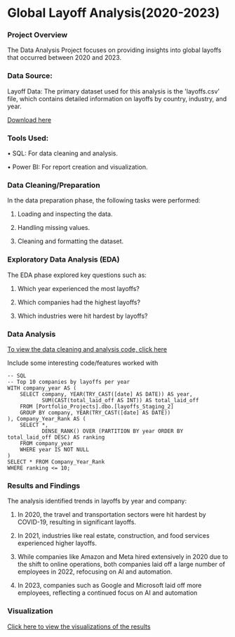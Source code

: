 # Global Layoff Analysis(2020-2023)


### Project Overview

The Data Analysis Project focuses on providing insights into global layoffs that occurred between 2020 and 2023.


### Data Source:

Layoff Data: The primary dataset used for this analysis is the 'layoffs.csv' file, which contains detailed information on layoffs by country, industry, and year.

[Download here](https://github.com/Indumathi12/Sql_Projects/blob/main/layoffs.csv)


### Tools Used:

•	SQL: For data cleaning and analysis.

•	Power BI: For report creation and visualization.


### Data Cleaning/Preparation

In the data preparation phase, the following tasks were performed:

1.	Loading and inspecting the data.
	
2.	Handling missing values.
	
3.	Cleaning and formatting the dataset.


### Exploratory Data Analysis (EDA)

The EDA phase explored key questions such as:

1.	Which year experienced the most layoffs?
   
2.	Which companies had the highest layoffs?
   
3.	Which industries were hit hardest by layoffs?


### Data Analysis

[To view the data cleaning and analysis code, click here](https://github.com/Indumathi12/Sql_Projects/blob/main/sql_Portfolio_Projects_code.txt)

Include some interesting code/features worked with

```
-- SQL
-- Top 10 companies by layoffs per year
WITH company_year AS (
    SELECT company, YEAR(TRY_CAST([date] AS DATE)) AS year, 
           SUM(CAST(total_laid_off AS INT)) AS total_laid_off 
    FROM [Portfolio_Projects].dbo.[layoffs_Staging_2]
    GROUP BY company, YEAR(TRY_CAST([date] AS DATE))
), Company_Year_Rank AS (
    SELECT *, 
           DENSE_RANK() OVER (PARTITION BY year ORDER BY total_laid_off DESC) AS ranking
    FROM company_year
    WHERE year IS NOT NULL
)
SELECT * FROM Company_Year_Rank
WHERE ranking <= 10;
```

### Results and Findings

The analysis identified trends in layoffs by year and company:

1.	In 2020, the travel and transportation sectors were hit hardest by COVID-19, resulting in significant layoffs.

2.	In 2021, industries like real estate, construction, and food services experienced higher layoffs.

3.	While companies like Amazon and Meta hired extensively in 2020 due to the shift to online operations, both companies laid off a large number of employees in 2022, refocusing on AI and automation.

4.	In 2023, companies such as Google and Microsoft laid off more employees, reflecting a continued focus on AI and automation

### Visualization

[Click here to view the visualizations of the results](https://github.com/Indumathi12/Sql_Projects/blob/main/portfolio_bi_report1%20(3).pdf)



